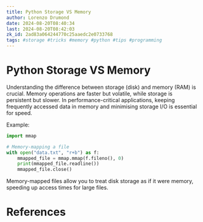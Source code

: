 ```yaml
---
title: Python Storage VS Memory
author: Lorenzo Drumond
date: 2024-08-20T08:40:34
last: 2024-08-20T08:42:03
zk_id: 2ad83a064244770c25aaedc2e0733768
tags: #storage #tricks #memory #python #tips #programming
---
```



# Python Storage VS Memory

Understanding the difference between storage (disk) and memory (RAM) is crucial. Memory operations are faster but volatile, while storage is persistent but slower. In performance-critical applications, keeping frequently accessed data in memory and minimising storage I/O is essential for speed.

Example:

```python
import mmap

# Memory-mapping a file
with open("data.txt", "r+b") as f:
    mmapped_file = mmap.mmap(f.fileno(), 0)
    print(mmapped_file.readline())
    mmapped_file.close()
```

Memory-mapped files allow you to treat disk storage as if it were memory, speeding up access times for large files.

# References
